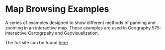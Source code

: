 # Map Browsing Examples

A series of examples designed to show different methods of panning and zooming in an interactive map. These examples are used in Geography 575: Interactive Cartogrpahy and Geovisualization.

The full site can be found [here](https://geography.wisc.edu/cartography/education/G575/map-browsing-examples/)

